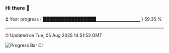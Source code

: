 ### Hi there 👋

⏳ Year progress { █████████████████▁▁▁▁▁▁▁▁▁▁▁▁▁ } 59.35 %

---

⏰ Updated on Tue, 05 Aug 2025 14:51:53 GMT

![Progress Bar CI](https://github.com/IshwaranRudhara/GIT-ACTION/workflows/Progress%20Bar%20CI/badge.svg)
